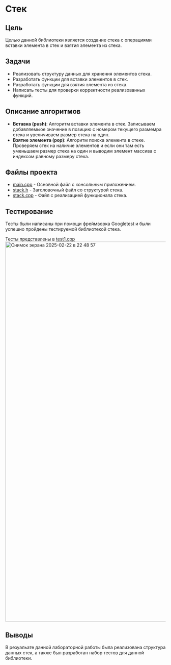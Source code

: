 # Стек

## Цель

Целью данной библиотеки является создание стека с операциями вставки элемента в стек и взятия элемента из стека.

## Задачи

- Реализовать структуру данных для хранения элементов стека.
- Разработать функции для вставки элементов в стек.
- Разработать функции для взятия элемента из стека.
- Написать тесты для проверки корректности реализованных функций.

## Описание алгоритмов

- **Вставка (push)**: Алгоритм вставки элемента в стек. Записываем добавляемыое значение в позицию с номером текущего размемра стека и увеличиваем размер стека на один.
- **Взятие элемента (pop)**: Алгоритм поиска элемента в стеке. Проверяем стек на наличие элементов и если они там есть уменьшаем размер стека на один и выводим элемент массива с индексом равному размеру стека.

## Файлы проекта

- [main.cpp](./main.cpp) - Основной файл с консольным приложением.
- [stack.h](./header.h) - Заголовочный файл со структурой стека.
- [stack.cpp](./stack.cpp) - Файл с реализацией функционала стека.

## Тестирование
Тесты были написаны при помощи фреймворка Googletest и были успешно пройдены тестируемой библиотекой стека.

Тесты представлены в [test1.cpp](./Google_tests/test1.cpp)
<img width="1191" alt="Снимок экрана 2025-02-22 в 22 48 57" src="https://github.com/user-attachments/assets/8e374e24-2571-48ca-8ef1-8d6e0134988c" />


## Выводы 
В резуальате данной лабораторной работы была реализована структура данных стек, а также был разработан набор тестов для данной библиотеки.


